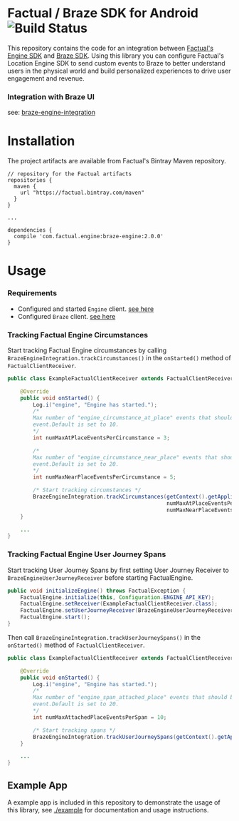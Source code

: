 # Factual / Braze SDK for Android ![Build Status](https://app.bitrise.io/app/f001791884e47358/status.svg?token=zill-aMMVVaFzOKXBor3Ow)

This repository contains the code for an integration between [Factual's Engine SDK](https://www.factual.com/products/engine/) and [Braze SDK](https://www.braze.com/). Using this library you can configure Factual's Location Engine SDK to send custom events to Braze to better understand users in the physical world and build personalized experiences to drive user engagement and revenue.

### Integration with Braze UI

see: [braze-engine-integration](https://github.com/Factual/braze-engine-integration)

# Installation

The project artifacts are available from Factual's Bintray Maven repository.

```
// repository for the Factual artifacts
repositories {
  maven {
    url "https://factual.bintray.com/maven"
  }
}

...

dependencies {
  compile 'com.factual.engine:braze-engine:2.0.0'
}
```

# Usage

### Requirements

* Configured and started `Engine` client. [see here](http://developer.factual.com/engine/android/)
* Configured `Braze` client. [see here](https://www.braze.com/documentation/iOS/#initial-sdk-setup)

### Tracking Factual Engine Circumstances

Start tracking Factual Engine circumstances by calling `BrazeEngineIntegration.trackCircumstances()` in the `onStarted()` method of `FactualClientReceiver`.

```java
public class ExampleFactualClientReceiver extends FactualClientReceiver {

    @Override
    public void onStarted() {
        Log.i("engine", "Engine has started.");
        /*
        Max number of "engine_circumstance_at_place" events that should be sent per "engine_circumstance_met"
        event.Default is set to 10.
        */
        int numMaxAtPlaceEventsPerCircumstance = 3;

        /*
        Max number of "engine_circumstance_near_place" events that should be sent per "engine_circumstance_met"
        event.Default is set to 20.
        */
        int numMaxNearPlaceEventsPerCircumstance = 5;

        /* Start tracking circumstances */
        BrazeEngineIntegration.trackCircumstances(getContext().getApplicationContext(),
                                                  numMaxAtPlaceEventsPerCircumstance,
                                                  numMaxNearPlaceEventsPerCircumstance);
    }

    ...
}
```

### Tracking Factual Engine User Journey Spans
Start tracking User Journey Spans by first setting User Journey Receiver to `BrazeEngineUserJourneyReceiver` before starting FactualEngine.
```java
public void initializeEngine() throws FactualException {
    FactualEngine.initialize(this, Configuration.ENGINE_API_KEY);
    FactualEngine.setReceiver(ExampleFactualClientReceiver.class);
    FactualEngine.setUserJourneyReceiver(BrazeEngineUserJourneyReceiver.class);
    FactualEngine.start();
}
```

Then call `BrazeEngineIntegration.trackUserJourneySpans()` in the `onStarted()` method of `FactualClientReceiver`.

```java
public class ExampleFactualClientReceiver extends FactualClientReceiver {

    @Override
    public void onStarted() {
        Log.i("engine", "Engine has started.");
        /*
        Max number of "engine_span_attached_place" events that should be sent per "engine_span_occurred"
        event.Default is set to 20.
        */
        int numMaxAttachedPlaceEventsPerSpan = 10;

        /* Start tracking spans */
        BrazeEngineIntegration.trackUserJourneySpans(getContext().getApplicationContext(), numMaxAttachedPlaceEventsPerSpan);
    }

    ...
}
```

## Example App

A example app is included in this repository to demonstrate the usage of this library, see [./example](./example) for documentation and usage instructions.
